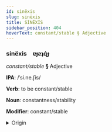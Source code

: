 ```yaml
---
id: sinëxis
slug: sinëxis
title: SİNËXİS
sidebar_position: 404
hoverText: constant/stable § Adjective
---
```


### sinëxis&emsp;<span kind="abugida">ɐɟƨʇɋ́ɟ</span>

*constant/stable* **§** Adjective

**IPA**: /ˈsi.ne.ʃis/

**Verb**: to be constant/stable

**Noun**: constantness/stability

**Modifier**: constant/stable

<details>
    <summary>Origin</summary>
    Greek συνεχής synechís /si.neˈçis/<br/>
    <em>Hellenic Language Family</em>
</details>